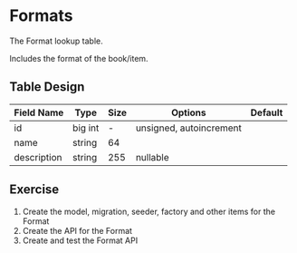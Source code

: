 # Formats

The Format lookup table.

Includes the format of the book/item.

## Table Design

| Field Name  | Type     | Size | Options                 | Default |
|-------------|----------|------|-------------------------|---------|
| id          | big int  | -    | unsigned, autoincrement |         |
| name        | string   | 64   |                         |         |
| description | string   | 255  | nullable                |         |


## Exercise

1. Create the model, migration, seeder, factory and other items for the Format
2. Create the API for the Format
3. Create and test the Format API
